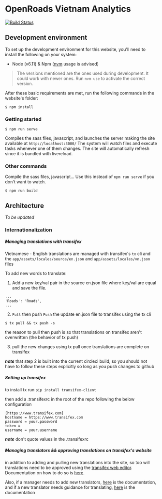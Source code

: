 # OpenRoads Vietnam Analytics
[![Build Status](https://travis-ci.org/orma/openroads-vn-analytics.svg?branch=develop)](https://travis-ci.org/orma/openroads-vn-analytics)

## Development environment
To set up the development environment for this website, you'll need to install the following on your system:

- Node (v6.11) & Npm ([nvm](https://github.com/creationix/nvm) usage is advised)

> The versions mentioned are the ones used during development. It could work with newer ones.
  Run `nvm use` to activate the correct version.

After these basic requirements are met, run the following commands in the website's folder:
```
$ npm install
```

### Getting started

```
$ npm run serve
```
Compiles the sass files, javascript, and launches the server making the site available at `http://localhost:3000/`
The system will watch files and execute tasks whenever one of them changes.
The site will automatically refresh since it is bundled with livereload.

### Other commands
Compile the sass files, javascript... Use this instead of `npm run serve` if you don't want to watch.
```
$ npm run build
```

## Architecture

_To be updated_

### Internationalization


##### Managing translations with transifex

Vietnamese - English translations are managed with transifex's `tx` cli and the `app/assets/locales/source/en.json` and `app/assets/locales/vn.json` files

To add new words to translate:

1. Add a new key/val pair in the source en.json file where key/val are equal and save the file.

```
...
'Roads': 'Roads',
...
```

2. `Pull` then push `Push` the update en.json file to transifex using the tx cli


```
$ tx pull && tx push -s
```

the reason to pull then push is so that translations on transifex aren't overwritten (the behavior of tx push) 

3. pull the new changes using tx pull once translations are complete on transifex


***note*** that step 2 is built into the current circleci build, so you should not have to follow these steps explicitly so long as you push changes to github

##### Setting up transifex

to install tx run `pip install transifex-client`

then add a .transifexrc in the root of the repo following the below configuration

```
[https://www.transifex.com]
hostname = https://www.transifex.com
password = your.password
token =
username = your.username

```

***note*** don't quote values in the .transifexrc

##### Managing translators && approving translations on transifex's website


in addition to adding and pulling new translations into the site, so too will translations need to be approved using the [transifex web editor](https://docs.transifex.com/translation/translating-with-the-web-editor). Documentation on how to do so is [here](https://docs.transifex.com/translation/reviewing-strings).

Also, if a manager needs to add new translators, [here](https://docs.transifex.com/translation/translating-with-the-web-editor) is the documentation, and if a new translator needs guidance for translating, [here](https://docs.transifex.com/translation/translating-with-the-web-editor) is the documentation
